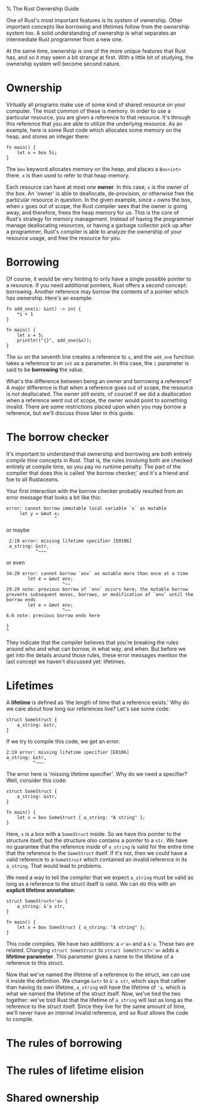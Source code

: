 % The Rust Ownership Guide

One of Rust's most important features is its system of ownership. Other
important concepts like borrowing and lifetimes follow from the ownership
system too. A solid understanding of ownership is what separates an
intermediate Rust programmer from a new one.

At the same time, ownership is one of the more unique features that Rust has,
and so it may seem a bit strange at first. With a little bit of studying, the
ownership system will become second nature.

# Ownership

Virtually all programs make use of some kind of shared resource on your
computer. The most common of these is memory. In order to use a particular
resource, you are given a reference to that resource. It's through this
reference that you are able to utilize the underlying resource. As an example,
here is some Rust code which allocates some memory on the heap, and stores
an integer there:

```{rust}
fn main() {
    let x = box 5i;
}
```

The `box` keyword allocates memory on the heap, and places a `Box<int>` there.
`x` is then used to refer to that heap memory.

Each resource can have at most one **owner**. In this case, `x` is the owner of
the box. An 'owner' is able to deallocate, de-provision, or otherwise free the
particular resource in question. In the given example, since `x` owns the box,
when `x` goes out of scope, the Rust compiler sees that the owner is going
away, and therefore, frees the heap memory for us. This is the core of Rust's
strategy for memory management. Instead of having the programmer manage
deallocating resources, or having a garbage collector pick up after a
programmer, Rust's compiler is able to analyze the ownership of your resource
usage, and free the resource for you.

# Borrowing

Of course, it would be very limiting to only have a single possible pointer to
a resource. If you need additional pointers, Rust offers a second concept:
borrowing. Another reference may borrow the contents of a pointer which has
ownership. Here's an example:

```{rust}
fn add_one(i: &int) -> int {
    *i + 1
}

fn main() {
    let x = 5;
    println!("{}", add_one(&x));
}
```

The `&x` on the seventh line creates a reference to `x`, and the `add_one`
function takes a reference to an `int` as a parameter. In this case, the `i`
parameter is said to be **borrowing** the value.

What's the difference between being an owner and borrowing a reference? A major
difference is that when a reference goes out of scope, the resource is _not_
deallocated. The owner still exists, of course! If we did a deallocation when a
reference went out of scope, the owner would point to something invalid. There
are some restrictions placed upon when you may borrow a reference, but we'll
discuss those later in this guide.

# The borrow checker

It's important to understand that ownership and borrowing are both entirely
_compile time_ concepts in Rust. That is, the rules involving both are checked
entirely at compile time, so you pay no runtime penalty. The part of the
compiler that does this is called 'the borrow checker,' and it's a friend and
foe to all Rustaceans.

Your first interaction with the borrow checker probably resulted from an
error message that looks a bit like this:

```{notrust}
error: cannot borrow immutable local variable `x` as mutable
     let y = &mut x;
                  ^
```

or maybe

```{notrust}
 2:19 error: missing lifetime specifier [E0106]
 a_string: &str,
           ^~~~
```

or even

```{notrust}
34:29 error: cannot borrow `env` as mutable more than once at a time
        let e = &mut env;
                     ^~~
29:29 note: previous borrow of `env` occurs here; the mutable borrow prevents subsequent moves, borrows, or modification of `env` until the borrow ends
        let e = &mut env;
                     ^~~
6:6 note: previous borrow ends here

}
^
```

They indicate that the compiler believes that you're breaking the rules around
who and what can borrow, in what way, and when. But before we get into the
details around those rules, these error messages mention the last concept we
haven't discussed yet: lifetimes.

# Lifetimes

A **lifetime** is defined as 'the length of time that a reference exists.' Why
do we care about how long our references live?  Let's see some code:

```{rust,ignore}
struct SomeStruct {
    a_string: &str,
}
```

If we try to compile this code, we get an error:

```{ignore,notrust}
2:19 error: missing lifetime specifier [E0106]
a_string: &str,
          ^~~~
```

The error here is 'missing lifetime specifier'. Why do we need a specifier?
Well, consider this code:

```{rust,ignore}
struct SomeStruct {
    a_string: &str,
}

fn main() {
    let x = box SomeStruct { a_string: "A string" };
}
```

Here, `x` is a box with a `SomeStruct` inside. So we have this pointer to the
structure itself, but the structure _also_ contains a pointer to a `str`.  We
have no guarantee that the reference inside of `a_string` is valid for the
entire time that the reference to the `SomeStruct` itself. If it's not, then we
could have a valid reference to a `SomeStruct` which contained an invalid
reference in its `a_string`. That would lead to problems.

We need a way to tell the compiler that we expect `a_string` must be valid
as long as a reference to the struct itself is valid. We can do this with an
**explicit lifetime annotation**:

```{rust}
struct SomeStruct<'a> {
    a_string: &'a str,
}

fn main() {
    let x = box SomeStruct { a_string: "A string" };
}
```

This code compiles. We have two additions: a `<'a>` and a `&'a`. These two are
related. Changing `struct SomeStruct` to `struct SomeStruct<'a>` adds a
**lifetime parameter**. This parameter gives a name to the lifetime of a
reference to this struct.

Now that we've named the lifetime of a reference to the struct, we can use it
inside the definition. We change `&str` to `&'a str`, which says that
rather than having its own lifetime, `a_string` will have the lifetime of
`'a`, which is what we named the lifetime of the struct itself. Now,
we've tied the two together: we've told Rust that the lifetime of `a_string`
will last as long as the reference to the struct itself. Since they live for
the same amount of time, we'll never have an internal invalid reference, and so
Rust allows the code to compile.

# The rules of borrowing

# The rules of lifetime elision

# Shared ownership






















